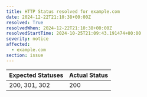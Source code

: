 ```yaml
---
title: HTTP Status resolved for example.com
date: 2024-12-22T21:10:38+00:00Z
resolved: True
resolvedWhen: 2024-12-22T21:10:38+00:00Z
resolvedStartTime: 2024-10-25T21:09:43.191474+00:00
severity: notice
affected:
  - example.com
section: issue
---
```


| Expected Statuses | Actual Status  |
|-------------------|----------------|
| 200, 301, 302 | 200 |
